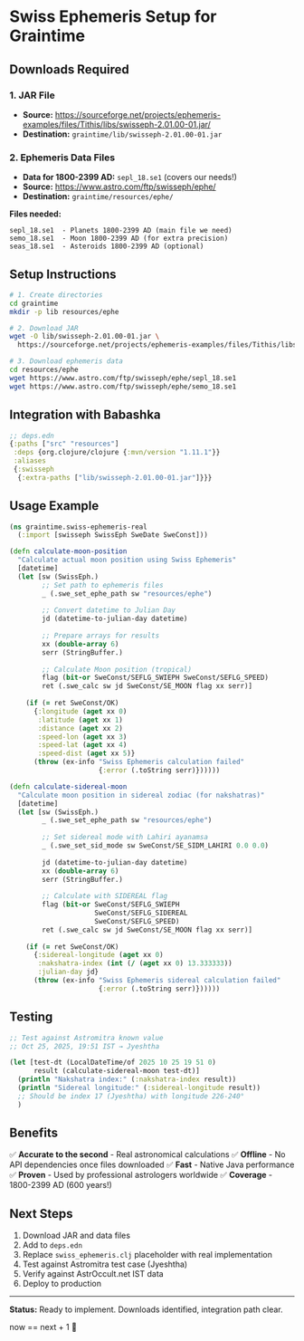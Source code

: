 # Swiss Ephemeris Setup for Graintime

## Downloads Required

### 1. JAR File
- **Source:** https://sourceforge.net/projects/ephemeris-examples/files/Tithis/libs/swisseph-2.01.00-01.jar/
- **Destination:** `graintime/lib/swisseph-2.01.00-01.jar`

### 2. Ephemeris Data Files
- **Data for 1800-2399 AD:** `sepl_18.se1` (covers our needs!)
- **Source:** https://www.astro.com/ftp/swisseph/ephe/
- **Destination:** `graintime/resources/ephe/`

**Files needed:**
```
sepl_18.se1  - Planets 1800-2399 AD (main file we need)
semo_18.se1  - Moon 1800-2399 AD (for extra precision)
seas_18.se1  - Asteroids 1800-2399 AD (optional)
```

## Setup Instructions

```bash
# 1. Create directories
cd graintime
mkdir -p lib resources/ephe

# 2. Download JAR
wget -O lib/swisseph-2.01.00-01.jar \
  https://sourceforge.net/projects/ephemeris-examples/files/Tithis/libs/swisseph-2.01.00-01.jar/download

# 3. Download ephemeris data
cd resources/ephe
wget https://www.astro.com/ftp/swisseph/ephe/sepl_18.se1
wget https://www.astro.com/ftp/swisseph/ephe/semo_18.se1
```

## Integration with Babashka

```clojure
;; deps.edn
{:paths ["src" "resources"]
 :deps {org.clojure/clojure {:mvn/version "1.11.1"}}
 :aliases
 {:swisseph
  {:extra-paths ["lib/swisseph-2.01.00-01.jar"]}}}
```

## Usage Example

```clojure
(ns graintime.swiss-ephemeris-real
  (:import [swisseph SwissEph SweDate SweConst]))

(defn calculate-moon-position
  "Calculate actual moon position using Swiss Ephemeris"
  [datetime]
  (let [sw (SwissEph.)
        ;; Set path to ephemeris files
        _ (.swe_set_ephe_path sw "resources/ephe")
        
        ;; Convert datetime to Julian Day
        jd (datetime-to-julian-day datetime)
        
        ;; Prepare arrays for results
        xx (double-array 6)
        serr (StringBuffer.)
        
        ;; Calculate Moon position (tropical)
        flag (bit-or SweConst/SEFLG_SWIEPH SweConst/SEFLG_SPEED)
        ret (.swe_calc sw jd SweConst/SE_MOON flag xx serr)]
    
    (if (= ret SweConst/OK)
      {:longitude (aget xx 0)
       :latitude (aget xx 1)
       :distance (aget xx 2)
       :speed-lon (aget xx 3)
       :speed-lat (aget xx 4)
       :speed-dist (aget xx 5)}
      (throw (ex-info "Swiss Ephemeris calculation failed"
                      {:error (.toString serr)})))))

(defn calculate-sidereal-moon
  "Calculate moon position in sidereal zodiac (for nakshatras)"
  [datetime]
  (let [sw (SwissEph.)
        _ (.swe_set_ephe_path sw "resources/ephe")
        
        ;; Set sidereal mode with Lahiri ayanamsa
        _ (.swe_set_sid_mode sw SweConst/SE_SIDM_LAHIRI 0.0 0.0)
        
        jd (datetime-to-julian-day datetime)
        xx (double-array 6)
        serr (StringBuffer.)
        
        ;; Calculate with SIDEREAL flag
        flag (bit-or SweConst/SEFLG_SWIEPH 
                     SweConst/SEFLG_SIDEREAL
                     SweConst/SEFLG_SPEED)
        ret (.swe_calc sw jd SweConst/SE_MOON flag xx serr)]
    
    (if (= ret SweConst/OK)
      {:sidereal-longitude (aget xx 0)
       :nakshatra-index (int (/ (aget xx 0) 13.333333))
       :julian-day jd}
      (throw (ex-info "Swiss Ephemeris sidereal calculation failed"
                      {:error (.toString serr)})))))
```

## Testing

```clojure
;; Test against Astromitra known value
;; Oct 25, 2025, 19:51 IST → Jyeshtha

(let [test-dt (LocalDateTime/of 2025 10 25 19 51 0)
      result (calculate-sidereal-moon test-dt)]
  (println "Nakshatra index:" (:nakshatra-index result))
  (println "Sidereal longitude:" (:sidereal-longitude result))
  ;; Should be index 17 (Jyeshtha) with longitude 226-240°
  )
```

## Benefits

✅ **Accurate to the second** - Real astronomical calculations
✅ **Offline** - No API dependencies once files downloaded
✅ **Fast** - Native Java performance
✅ **Proven** - Used by professional astrologers worldwide
✅ **Coverage** - 1800-2399 AD (600 years!)

## Next Steps

1. Download JAR and data files
2. Add to `deps.edn`
3. Replace `swiss_ephemeris.clj` placeholder with real implementation
4. Test against Astromitra test case (Jyeshtha)
5. Verify against AstrOccult.net IST data
6. Deploy to production

---

**Status:** Ready to implement. Downloads identified, integration path clear.

now == next + 1 🌾

